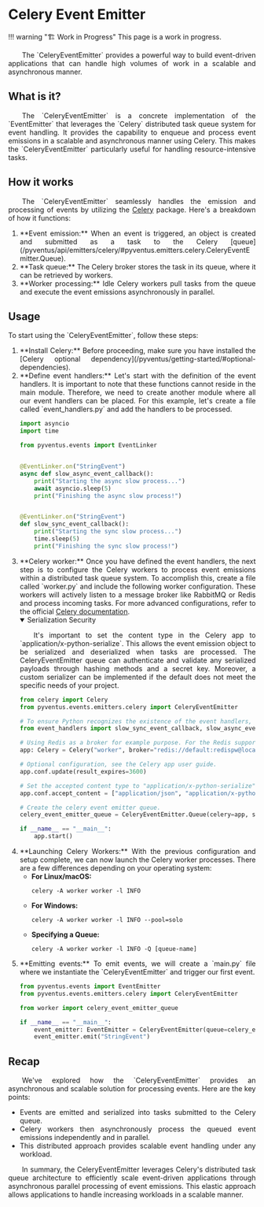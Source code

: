 # Celery Event Emitter

!!! warning "🏗️ Work in Progress"
    This page is a work in progress.

<p style='text-align: justify;' markdown>
	&emsp;&emsp;The `CeleryEventEmitter` provides a powerful way to build event-driven applications that can handle high 
	volumes of work in a scalable and asynchronous manner.
</p>

## What is it?

<p style='text-align: justify;' markdown>
	&emsp;&emsp;The `CeleryEventEmitter` is a concrete implementation of the `EventEmitter` that leverages the `Celery`
	distributed task queue system for event handling. It provides the capability to enqueue and process event emissions
	in a scalable and asynchronous manner using Celery. This makes the `CeleryEventEmitter` particularly useful for 
	handling resource-intensive tasks.
</p>

## How it works

<p style='text-align: justify;' markdown>
	&emsp;&emsp;The `CeleryEventEmitter` seamlessly handles the emission and processing of events by utilizing the <a href="https://docs.celeryq.dev/en/stable/getting-started/introduction.html" target="_blank">Celery</a>
	package. Here's a breakdown of how it functions: 
</p>

<ol style='text-align: justify;' markdown>

<li style='text-align: justify;' markdown>**Event emission:**
When an event is triggered, an object is created and submitted as a task to the Celery [queue](/pyventus/api/emitters/celery/#pyventus.emitters.celery.CeleryEventEmitter.Queue).
</li>

<li style='text-align: justify;' markdown>**Task queue:**
The Celery broker stores the task in its queue, where it can be retrieved by workers.
</li>

<li style='text-align: justify;' markdown>**Worker processing:**
Idle Celery workers pull tasks from the queue and execute the event emissions asynchronously in parallel.
</li>

</ol>

## Usage

<p style='text-align: justify;' markdown>
	To start using the `CeleryEventEmitter`, follow these steps:
</p>

<ol style='text-align: justify;' markdown>

<li style='text-align: justify;' markdown>**Install Celery:**
Before proceeding, make sure you have installed the [Celery optional dependency](/pyventus/getting-started/#optional-dependencies).
</li>

<li style='text-align: justify;' markdown>**Define event handlers:**
Let's start with the definition of the event handlers. It is important to note that these functions cannot reside in
the main module. Therefore, we need to create another module where all our event handlers can be placed. For this 
example, let's create a file called `event_handlers.py` and add the handlers to be processed.

```Python title="event_handlers.py" linenums="1" hl_lines="7-11 14-18"
import asyncio
import time

from pyventus.events import EventLinker


@EventLinker.on("StringEvent")
async def slow_async_event_callback():
    print("Starting the async slow process...")
    await asyncio.sleep(5)
    print("Finishing the async slow process!")


@EventLinker.on("StringEvent")
def slow_sync_event_callback():
    print("Starting the sync slow process...")
    time.sleep(5)
    print("Finishing the sync slow process!")
```

</li>

<li style='text-align: justify;' markdown>**Celery worker:**
Once you have defined the event handlers, the next step is to configure the Celery workers to process event emissions
within a distributed task queue system. To accomplish this, create a file called `worker.py` and include the following 
worker configuration. These workers will actively listen to a message broker like RabbitMQ or Redis and process 
incoming tasks. For more advanced configurations, refer to the official 
<a href="https://docs.celeryq.dev/en/stable/userguide/application.html" target="_blank">Celery documentation</a>.

<details markdown="1" class="info" open>
<summary>Serialization Security</summary>
<p style='text-align: justify;' markdown>
&emsp;&emsp;It's important to set the content type in the Celery app to `application/x-python-serialize`. This allows the event 
emission object to be serialized and deserialized when tasks are processed. The CeleryEventEmitter queue can 
authenticate and validate any serialized payloads through hashing methods and a secret key. Moreover, a 
custom serializer can be implemented if the default does not meet the specific needs of your project. 
</p>
</details>

```Python title="worker.py" linenums="1" hl_lines="7-8 13-14 17"
from celery import Celery
from pyventus.events.emitters.celery import CeleryEventEmitter

# To ensure Python recognizes the existence of the event handlers, we need to import them.
from event_handlers import slow_sync_event_callback, slow_async_event_callback

# Using Redis as a broker for example purpose. For the Redis support 'pip install celery[redis]'
app: Celery = Celery("worker", broker="redis://default:redispw@localhost:6379")

# Optional configuration, see the Celery app user guide.
app.conf.update(result_expires=3600)

# Set the accepted content type to "application/x-python-serialize" in the Celery app.
app.conf.accept_content = ["application/json", "application/x-python-serialize"]

# Create the celery event emitter queue.
celery_event_emitter_queue = CeleryEventEmitter.Queue(celery=app, secret="secret-key")

if __name__ == "__main__":
    app.start()
```
</li>

<li style='text-align: justify;' markdown>**Launching Celery Workers:**
With the previous configuration and setup complete, we can now launch the Celery worker processes. There are a few 
differences depending on your operating system:

<ul>
<li style='text-align: justify;' markdown><b>For Linux/macOS:</b>

```console
celery -A worker worker -l INFO
```

</li>
<li style='text-align: justify;' markdown><b>For Windows:</b> 

```console
celery -A worker worker -l INFO --pool=solo
```

</li>
<li style='text-align: justify;' markdown><b>Specifying a Queue:</b>

```console
celery -A worker worker -l INFO -Q [queue-name]
```

</li>
</ul>

</li>

<li style='text-align: justify;' markdown>**Emitting events:**
To emit events, we will create a `main.py` file where we instantiate the `CeleryEventEmitter` and trigger our first event.

```Python title="main.py" linenums="1" hl_lines="6-8"
from pyventus.events import EventEmitter
from pyventus.events.emitters.celery import CeleryEventEmitter

from worker import celery_event_emitter_queue

if __name__ == "__main__":
    event_emitter: EventEmitter = CeleryEventEmitter(queue=celery_event_emitter_queue)
    event_emitter.emit("StringEvent")
```

</li>

</ol>

## Recap

<p style='text-align: justify;' markdown>
	&emsp;&emsp;We've explored how the `CeleryEventEmitter` provides an asynchronous and scalable solution for 
	processing events. Here are the key points:
</p>

<ul style='text-align: justify;' markdown>

<li style='text-align: justify;' markdown>
Events are emitted and serialized into tasks submitted to the Celery queue.
</li>

<li style='text-align: justify;' markdown>
Celery workers then asynchronously process the queued event emissions independently and in parallel.
</li>

<li style='text-align: justify;' markdown>
This distributed approach provides scalable event handling under any workload.
</li>

</ul>

<p style='text-align: justify;' markdown>
	&emsp;&emsp;In summary, the CeleryEventEmitter leverages Celery's distributed task queue architecture to 
	efficiently scale event-driven applications through asynchronous parallel processing of event emissions. 
	This elastic approach allows applications to handle increasing workloads in a scalable manner.
</p>

<br>


